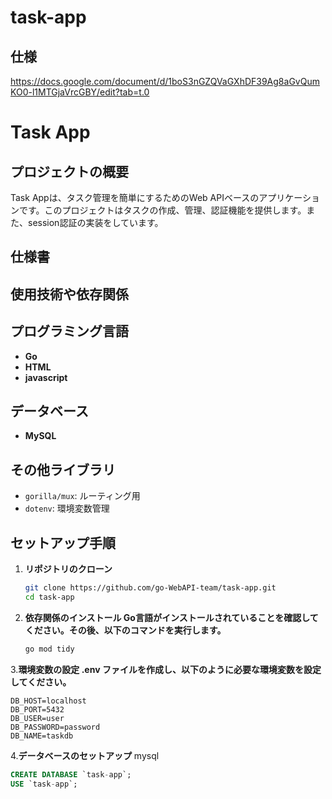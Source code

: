 # task-app
## 仕様
https://docs.google.com/document/d/1boS3nGZQVaGXhDF39Ag8aGvQumKO0-l1MTGjaVrcGBY/edit?tab=t.0
# Task App

## プロジェクトの概要
Task Appは、タスク管理を簡単にするためのWeb APIベースのアプリケーションです。このプロジェクトはタスクの作成、管理、認証機能を提供します。また、session認証の実装をしています。

## 仕様書

## 使用技術や依存関係

## プログラミング言語
- **Go**
- **HTML**
- **javascript**

## データベース
- **MySQL**

## その他ライブラリ
- `gorilla/mux`: ルーティング用
- `dotenv`: 環境変数管理

## セットアップ手順
1. **リポジトリのクローン**
   ```bash
   git clone https://github.com/go-WebAPI-team/task-app.git
   cd task-app
   ```
2. **依存関係のインストール Go言語がインストールされていることを確認してください。その後、以下のコマンドを実行します。**

    ```bash
    go mod tidy
    ```
3.**環境変数の設定 .env ファイルを作成し、以下のように必要な環境変数を設定してください。**
```.env
DB_HOST=localhost
DB_PORT=5432
DB_USER=user
DB_PASSWORD=password
DB_NAME=taskdb
```

4.**データベースのセットアップ**
mysql
```sql
CREATE DATABASE `task-app`;
USE `task-app`;
```
